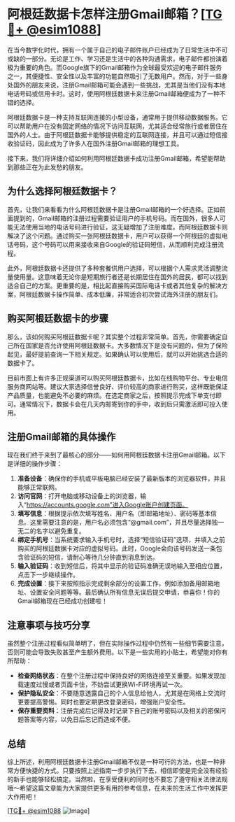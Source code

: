 # 阿根廷数据卡怎样注册Gmail邮箱？[[TG💪+ @esim1088](https://t.me/s/esim1088)]

在当今数字化时代，拥有一个属于自己的电子邮件账户已经成为了日常生活中不可或缺的一部分。无论是工作、学习还是生活中的各种沟通需求，电子邮件都扮演着极为重要的角色。而Google旗下的Gmail邮箱作为全球最受欢迎的电子邮件服务之一，其便捷性、安全性以及丰富的功能自然吸引了无数用户。然而，对于一些身处国外的朋友来说，注册Gmail邮箱可能会遇到一些挑战，尤其是当他们没有本地电话号码或信用卡时。这时，使用阿根廷数据卡来注册Gmail邮箱便成为了一种不错的选择。

阿根廷数据卡是一种支持互联网连接的小型设备，通常用于提供移动数据服务。它可以帮助用户在没有固定网络的情况下访问互联网，尤其适合经常旅行或者居住在国外的人士。由于阿根廷数据卡能够提供稳定的互联网连接，并且可以通过短信接收验证码，因此成为了许多人在国外注册Gmail邮箱的理想工具。

接下来，我们将详细介绍如何利用阿根廷数据卡成功注册Gmail邮箱，希望能帮助到那些正在为此发愁的朋友。

## 为什么选择阿根廷数据卡？

首先，让我们来看看为什么阿根廷数据卡是注册Gmail邮箱的一个好选择。正如前面提到的，Gmail邮箱的注册过程需要验证用户的手机号码。而在国外，很多人可能无法使用当地的电话号码进行验证，这无疑增加了注册难度。而阿根廷数据卡则解决了这个问题。通过购买一张阿根廷数据卡，用户可以获得一个阿根廷的虚拟电话号码，这个号码可以用来接收来自Google的验证码短信，从而顺利完成注册流程。

此外，阿根廷数据卡还提供了多种套餐供用户选择，可以根据个人需求灵活调整流量使用量。这意味着无论你是短期旅行者还是长期居住在国外的居民，都可以找到适合自己的方案。更重要的是，相比起直接购买国际电话卡或者其他复杂的解决方案，阿根廷数据卡操作简单、成本低廉，非常适合初次尝试海外注册的朋友们。

## 购买阿根廷数据卡的步骤

那么，该如何购买阿根廷数据卡呢？其实整个过程非常简单。首先，你需要确定自己所在国家是否允许使用阿根廷数据卡。大多数情况下是没有问题的，但为了保险起见，最好提前查询一下相关规定。如果确认可以使用后，就可以开始挑选合适的数据卡了。

目前市面上有许多正规渠道可以购买阿根廷数据卡，比如在线购物平台、专业电信服务商网站等。建议大家选择信誉良好、评价较高的商家进行购买，这样既能保证产品质量，也能避免不必要的麻烦。在选定商家之后，按照提示完成下单支付即可。通常情况下，数据卡会在几天内邮寄到你的手中，收到后只需激活即可投入使用。

## 注册Gmail邮箱的具体操作

现在我们终于来到了最核心的部分——如何用阿根廷数据卡注册Gmail邮箱。以下是详细的操作步骤：

1. **准备设备**：确保你的手机或平板电脑已经安装了最新版本的浏览器软件，并且能够正常联网。
2. **访问官网**：打开电脑或移动设备上的浏览器，输入“https://accounts.google.com”进入Google账户创建页面。
3. **填写信息**：根据提示依次填写姓名、用户名（即邮箱地址）、密码等基本信息。这里需要注意的是，用户名必须包含“@gmail.com”，并且尽量选择独一无二的名字以避免重复。
4. **绑定手机号**：当系统要求输入手机号时，选择“短信验证码”选项，并填入之前购买的阿根廷数据卡对应的虚拟号码。此时，Google会向该号码发送一条包含验证码的短信，请耐心等待几分钟直到消息到达。
5. **输入验证码**：收到短信后，将其中显示的验证码准确无误地输入至相应位置，点击下一步继续操作。
6. **完成设置**：接下来按照指示完成剩余部分的设置工作，例如添加备用邮箱地址、设置安全问题等等。最后确认所有信息无误后提交申请，恭喜你！你的Gmail邮箱现在已经成功创建啦！

## 注意事项与技巧分享

虽然整个注册过程看似简单明了，但在实际操作过程中仍然有一些细节需要注意，否则可能会导致失败甚至产生额外费用。以下是一些实用的小贴士，希望能对你有所帮助：

- **检查网络状态**：在整个注册过程中保持良好的网络连接至关重要。如果发现加载速度过慢或者页面卡住，不妨尝试更换Wi-Fi环境再试一次。
- **保护隐私安全**：不要随意透露自己的个人信息给他人，尤其是在网络上交流时更要提高警惕。同时也要定期更改登录密码，增强账户安全性。
- **保存重要资料**：注册完成后记得及时记录下自己的账号密码以及相关的密保问题答案等内容，以免日后忘记而造成不便。

## 总结

综上所述，利用阿根廷数据卡注册Gmail邮箱不仅是一种可行的方法，也是一种非常方便快捷的方式。只要按照上述指南一步步执行下去，相信即使是完全没有经验的新手也能够轻松搞定。当然啦，在享受便利的同时也不要忘了遵守相关法律法规哦～希望这篇文章能为大家提供更多有用的参考信息，在未来的生活工作中发挥更大作用吧！

[[TG💪+ @esim1088](https://t.me/s/esim1088) ![Image](https://i.postimg.cc/4NQfJmqS/Snipaste-2025-05-13-00-14-12.png)]
